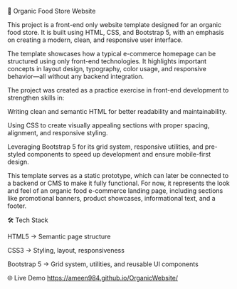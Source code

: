 🌿 Organic Food Store Website

This project is a front-end only website template designed for an organic food store. It is built using HTML, CSS, and Bootstrap 5, with an emphasis on creating a modern, clean, and responsive user interface.

The template showcases how a typical e-commerce homepage can be structured using only front-end technologies. It highlights important concepts in layout design, typography, color usage, and responsive behavior—all without any backend integration.

The project was created as a practice exercise in front-end development to strengthen skills in:

Writing clean and semantic HTML for better readability and maintainability.

Using CSS to create visually appealing sections with proper spacing, alignment, and responsive styling.

Leveraging Bootstrap 5 for its grid system, responsive utilities, and pre-styled components to speed up development and ensure mobile-first design.

This template serves as a static prototype, which can later be connected to a backend or CMS to make it fully functional. For now, it represents the look and feel of an organic food e-commerce landing page, including sections like promotional banners, product showcases, informational text, and a footer.

🛠️ Tech Stack

HTML5 → Semantic page structure

CSS3 → Styling, layout, responsiveness

Bootstrap 5 → Grid system, utilities, and reusable UI components

🌐 Live Demo
https://ameen984.github.io/OrganicWebsite/
